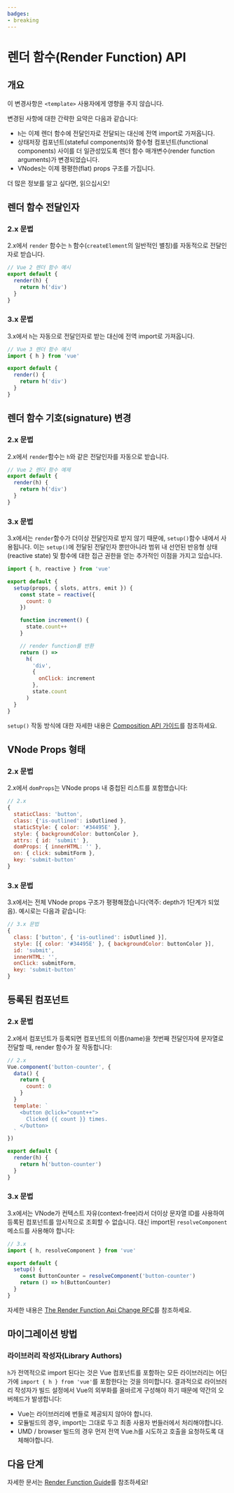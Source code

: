 ```yaml
---
badges:
- breaking
---
```


# 렌더 함수(Render Function) API <migrationbadges badges="$frontmatter.badges"></migrationbadges>

## 개요

이 변경사항은 `<template>` 사용자에게 영향을 주지 않습니다.

변경된 사항에 대한 간략한 요약은 다음과 같습니다:

- `h`는 이제 렌더 함수에 전달인자로 전달되는 대신에 전역 import로 가져옵니다.
- 상태저장 컴포넌트(stateful components)와 함수형 컴포넌트(functional components) 사이를 더 일관성있도록 렌더 함수 매개변수(render function arguments)가 변경되었습니다.
- VNodes는 이제 평평한(flat) props 구조를 가집니다.

더 많은 정보를 알고 싶다면, 읽으십시오!

## 렌더 함수 전달인자

### 2.x 문법

2.x에서 `render` 함수는 `h` 함수(`createElement`의 일반적인 별칭)를 자동적으로 전달인자로 받습니다.

```js
// Vue 2 렌더 함수 예시
export default {
  render(h) {
    return h('div')
  }
}
```

### 3.x 문법

3.x에서 `h`는 자동으로 전달인자로 받는 대신에 전역 import로 가져옵니다.

```js
// Vue 3 렌더 함수 예시
import { h } from 'vue'

export default {
  render() {
    return h('div')
  }
}
```

## 렌더 함수 기호(signature) 변경

### 2.x 문법

2.x에서 `render`함수는 `h`와 같은 전달인자를 자동으로 받습니다.

```js
// Vue 2 렌더 함수 예제
export default {
  render(h) {
    return h('div')
  }
}
```

### 3.x 문법

3.x에서는 `render`함수가 더이상 전달인자로 받지 않기 때문에, `setup()`함수 내에서 사용됩니다. 이는 `setup()`에 전달된 전달인자 뿐만아니라 범위 내 선언된 반응형 상태(reactive state) 및 함수에 대한 접근 권한을 얻는 추가적인 이점을 가지고 있습니다.

```js
import { h, reactive } from 'vue'

export default {
  setup(props, { slots, attrs, emit }) {
    const state = reactive({
      count: 0
    })

    function increment() {
      state.count++
    }

    // render function를 반환
    return () =>
      h(
        'div',
        {
          onClick: increment
        },
        state.count
      )
  }
}
```

`setup()` 작동 방식에 대한 자세한 내용은 [Composition API 가이드](/ko-KR/guide/composition-api-introduction.html)를 참조하세요.

## VNode Props 형태

### 2.x 문법

2.x에서 `domProps`는 VNode props 내 중첩된 리스트를 포함했습니다:

```js
// 2.x
{
  staticClass: 'button',
  class: {'is-outlined': isOutlined },
  staticStyle: { color: '#34495E' },
  style: { backgroundColor: buttonColor },
  attrs: { id: 'submit' },
  domProps: { innerHTML: '' },
  on: { click: submitForm },
  key: 'submit-button'
}
```

### 3.x 문법

3.x에서는 전체 VNode props 구조가 평평해졌습니다(역주: depth가 1단계가 되었음). 예시로는 다음과 같습니다:

```js
// 3.x 문법
{
  class: ['button', { 'is-outlined': isOutlined }],
  style: [{ color: '#34495E' }, { backgroundColor: buttonColor }],
  id: 'submit',
  innerHTML: '',
  onClick: submitForm,
  key: 'submit-button'
}
```

## 등록된 컴포넌트

### 2.x 문법

2.x에서 컴포넌트가 등록되면 컴포넌트의 이름(name)을 첫번째 전달인자에 문자열로 전달할 때, render 함수가 잘 작동합니다:

```js
// 2.x
Vue.component('button-counter', {
  data() {
    return {
      count: 0
    }
  }
  template: `
    <button @click="count++">
      Clicked {{ count }} times.
    </button>
  `
})

export default {
  render(h) {
    return h('button-counter')
  }
}
```

### 3.x 문법

3.x에서는 VNode가 컨텍스트 자유(context-free)라서 더이상 문자열 ID를 사용하여 등록된 컴포넌트를 암시적으로 조회할 수 없습니다. 대신 import된 `resolveComponent` 메소드를 사용해야 합니다:

```js
// 3.x
import { h, resolveComponent } from 'vue'

export default {
  setup() {
    const ButtonCounter = resolveComponent('button-counter')
    return () => h(ButtonCounter)
  }
}
```

자세한 내용은 [The Render Function Api Change RFC](https://github.com/vuejs/rfcs/blob/master/active-rfcs/0008-render-function-api-change.md#context-free-vnodes)를 참조하세요.

## 마이그레이션 방법

### 라이브러리 작성자(Library Authors)

`h`가 전역적으로 import 된다는 것은 Vue 컴포넌트를 포함하는 모든 라이브러리는 어딘가에 `import { h } from 'vue'`를 포함한다는 것을 의미합니다. 결과적으로 라이브러리 작성자가 빌드 설정에서 Vue의 외부화를 올바르게 구성해야 하기 때문에 약간의 오버헤드가 발생합니다:

- Vue는 라이브러리에 번들로 제공되지 않아야 합니다.
- 모듈빌드의 경우, import는 그대로 두고 최종 사용자 번들러에서 처리해야합니다.
- UMD / browser 빌드의 경우 먼저 전역 Vue.h를 시도하고 호출을 요청하도록 대체해야합니다.

## 다음 단계

자세한 문서는 [Render Function Guide](/ko-KR/guide/render-function)를 참조하세요!
